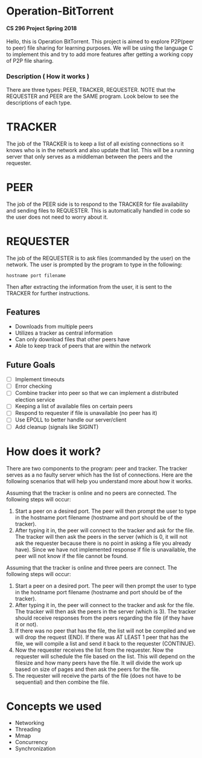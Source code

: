 # Operation-BitTorrent

#### CS 296 Project Spring 2018

Hello, this is Operation BitTorrent. This project is aimed to explore P2P(peer to peer) file sharing for learning purposes. We will be using the language C to implement this and try to add more features after getting a working copy of P2P file sharing.

### Description ( How it works )

There are three types: PEER, TRACKER, REQUESTER. NOTE that the REQUESTER and PEER are the SAME program. Look below to see the descriptions of each type.

# TRACKER
The job of the TRACKER is to keep a list of all existing connections so it knows who is in the network and also update that list. This will be a running server that only serves as a middleman between the peers and the requester.

# PEER

The job of the PEER side is to respond to the TRACKER for file availability and sending files to REQUESTER. This is automatically handled in code so the user does not need to worry about it. 

# REQUESTER
The job of the REQUESTER is to ask files (commanded by the user) on the network. The user is prompted by the program to type in the following:

```
hostname port filename
```

Then after extracting the information from the user, it is sent to the TRACKER for further instructions.

## Features
- Downloads from multiple peers
- Utilizes a tracker as central information
- Can only download files that other peers have
- Able to keep track of peers that are within the network

## Future Goals
- [ ] Implement timeouts
- [ ] Error checking
- [ ] Combine tracker into peer so that we can implement a distributed election service
- [ ] Keeping a list of available files on certain peers
- [ ] Respond to requester if file is unavailable (no peer has it)
- [ ] Use EPOLL to better handle our server/client
- [ ] Add cleanup (signals like SIGINT)

# How does it work?
There are two components to the program: peer and tracker. The tracker serves as a no faulty server which has the list of connections. Here are the following scenarios that will help you understand more about how it works.

Assuming that the tracker is online and no peers are connected. The following steps will occur:
1. Start a peer on a desired port. The peer will then prompt the user to type in the hostname port filename (hostname and port should be of the tracker).
2. After typing it in, the peer will connect to the tracker and ask for the file. The tracker will then ask the peers in the server (which is 0, it will not ask the requester because there is no point in asking a file you already have). Since we have not implemented response if file is unavailable, the peer will not know if the file cannot be found.

Assuming that the tracker is online and three peers are connect. The following steps will occur:
1. Start a peer on a desired port. The peer will then prompt the user to type in the hostname port filename (hostname and port should be of the tracker).
2. After typing it in, the peer will connect to the tracker and ask for the file. The tracker will then ask the peers in the server (which is 3). The tracker should receive responses from the peers regarding the file (if they have it or not).
3. If there was no peer that has the file, the list will not be compiled and we will drop the request (END). If there was AT LEAST 1 peer that has the file, we will compile a list and send it back to the requester (CONTINUE).
4. Now the requester receives the list from the requester. Now the requester will schedule the file based on the list. This will depend on the filesize and how many peers have the file. It will divide the work up based on size of pages and then ask the peers for the file. 
5. The requester will receive the parts of the file (does not have to be sequential) and then combine the file.

# Concepts we used
- Networking
- Threading
- Mmap
- Concurrency
- Synchronization
